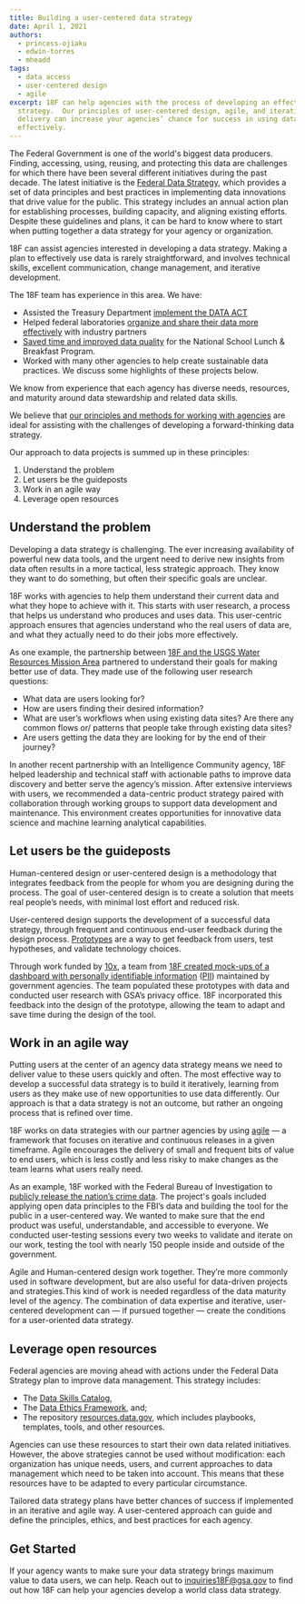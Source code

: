 ```yaml
---
title: Building a user-centered data strategy
date: April 1, 2021
authors:
  - princess-ojiaku
  - edwin-torres
  - mheadd
tags:
  - data access
  - user-centered design
  - agile
excerpt: 18F can help agencies with the process of developing an effective data
  strategy.  Our principles of user-centered design, agile, and iterative
  delivery can increase your agencies’ chance for success in using data more
  effectively.
---
```

The Federal Government is one of the world's biggest data producers. Finding, accessing, using, reusing, and protecting this data are challenges for which there have been several different initiatives during the past decade. The latest initiative is the [Federal Data Strategy](https://strategy.data.gov/), which provides a set of data principles and best practices in implementing data innovations that drive value for the public. This strategy includes an annual action plan for establishing processes, building capacity, and aligning existing efforts. Despite these guidelines and plans, it can be hard to know where to start when putting together a data strategy for your agency or organization.

18F can assist agencies interested in developing a data strategy. Making a plan to effectively use data is rarely straightforward, and involves technical skills, excellent communication, change management, and iterative development.

The 18F team has experience in this area. We have: 

* Assisted the Treasury Department [implement the DATA ACT](https://18f.gsa.gov/2016/06/14/prototype-early-prototype-often-lesson-from-the-data-act/)
* Helped federal laboratories [organize and share their data more effectively](https://18f.gsa.gov/2017/10/05/18f-and-federal-laboratories-work-together-to-bring-better-data-to-businesses/) with industry partners
* [Saved time and improved data quality](https://18f.gsa.gov/2020/04/23/saving-time-and-improving-data-quality-for-the-national-school-lunch-breakfast-program/) for the National School Lunch & Breakfast Program.
* Worked with many other agencies to help create sustainable data practices. We discuss some highlights of these projects below.

We know from experience that each agency has diverse needs, resources, and maturity around data stewardship and related data skills. 

We believe that [our principles and methods for working with agencies](https://18f.gsa.gov/partnership-principles/) are ideal for assisting with the challenges of developing a forward-thinking data strategy.

Our approach to data projects is summed up in these principles: 

1. Understand the problem
2. Let users be the guideposts 
3. Work in an agile way
4. Leverage open resources

## Understand the problem

Developing a data strategy is challenging. The ever increasing availability of powerful new data tools, and the urgent need to derive new insights from data often results in a more tactical, less strategic approach. They know they want to do something, but often their specific goals are unclear.

18F works with agencies to help them understand their current data and what they hope to achieve with it. This starts with user research, a process that helps us understand who produces and uses data. This user-centric approach ensures that agencies understand who the real users of data are, and what they actually need to do their jobs more effectively.  

As one example, the partnership between [18F and the USGS Water Resources Mission Area](https://18f.gsa.gov/2020/08/06/doing-user-research-to-design-the-next-gen-wdfn/) partnered to understand their goals for making better use of data. They made use of the following user research questions: 

* What data are users looking for?
* How are users finding their desired information?
* What are user’s workflows when using existing data sites? Are there any common flows or/ patterns that people take through existing data sites?
* Are users getting the data they are looking for by the end of their journey?

In another recent partnership with an Intelligence Community agency, 18F helped leadership and technical staff with actionable paths to improve data discovery and better serve the agency’s mission. After extensive interviews with users, we recommended a data-centric product strategy paired with collaboration through working groups to support data development and maintenance. This environment creates opportunities for innovative data science and machine learning analytical capabilities.

## Let users be the guideposts

Human-centered design or user-centered design is a methodology that integrates feedback from the people for whom you are designing during the process. The goal of user-centered design is to create a solution that meets real people’s needs, with minimal lost effort and reduced risk.

User-centered design supports the development of a successful data strategy, through frequent and continuous end-user feedback during the design process. [Prototypes](https://methods.18f.gov/make/prototyping/) are a way to get feedback from users, test hypotheses, and validate technology choices.

Through work funded by [10x](https://10x.gsa.gov/), a team from [18F created mock-ups of a dashboard with personally identifiable information](https://18f.gsa.gov/2020/12/15/a-dashboard-for-privacy-offices/) ([PII](https://ux-guide.18f.gov/research/privacy/#personally-identifiable-information-pii)) maintained by government agencies. The team populated these prototypes with data and conducted user research with GSA’s privacy office. 18F incorporated this feedback into the design of the prototype, allowing the team to adapt and save time during the design of the tool. 

## Work in an agile way

Putting users at the center of an agency data strategy means we need to deliver value to these users quickly and often. The most effective way to develop a successful data strategy is to build it iteratively, learning from users as they make use of new opportunities to use data differently. Our approach is that a data strategy is not an outcome, but rather an ongoing process that is refined over time.

18F works on data strategies with our partner agencies by using [agile](https://agile.18f.gov/agile-is-something-you-are/) — a framework that focuses on iterative and continuous releases in a given timeframe. Agile encourages the delivery of small and frequent bits of value to end users, which is less costly and less risky to make changes as the team learns what users really need.

As an example, 18F worked with the Federal Bureau of Investigation to [publicly release the nation’s crime data](https://18f.gsa.gov/2017/09/07/opening-the-nations-crime-data/). The project's goals included applying open data principles to the FBI’s data and building the tool for the public in a user-centered way. We wanted to make sure that the end product was useful, understandable, and accessible to everyone. We conducted user-testing sessions every two weeks to validate and iterate on our work, testing the tool with nearly 150 people inside and outside of the government.

Agile and Human-centered design work together. They’re more commonly used in software development, but are also useful for data-driven projects and strategies.This kind of work is needed regardless of the data maturity level of the agency. The combination of data expertise and iterative, user-centered development can — if pursued together — create the conditions for a user-oriented data strategy.

## Leverage open resources

Federal agencies are moving ahead with actions under the Federal Data Strategy plan to improve data management. This strategy includes:

* The [Data Skills Catalog](https://resources.data.gov/assets/documents/fds-data-skills-catalog.pdf), 
* The [Data Ethics Framework](https://resources.data.gov/assets/documents/fds-data-ethics-framework.pdf), and;
* The repository [resources.data.gov,](https://resources.data.gov/) which includes playbooks, templates, tools, and other resources. 

Agencies can use these resources to start their own data related initiatives. However, the above strategies cannot be used without modification: each organization has unique needs, users, and current approaches to data management which need to be taken into account. This means that these resources have to be adapted to every particular circumstance.

Tailored data strategy plans have better chances of success if implemented in an iterative and agile way. A user-centered approach can guide and define the principles, ethics, and best practices for each agency.

## Get Started

If your agency wants to make sure your data strategy brings maximum value to data users, we can help. Reach out to [inquiries18F@gsa.gov](mailto:inquiries18F@gsa.gov) to find out how 18F can help your agencies develop a world class data strategy.
